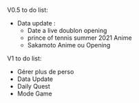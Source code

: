 V0.5 to do list:

  - Data update :
      - Date a live doublon opening
      - prince of tennis summer 2021 Anime
      - Sakamoto Anime ou Opening

V1 to do list:

  - Gérer plus de perso
  - Data Update
  - Daily Quest
  - Mode Game
